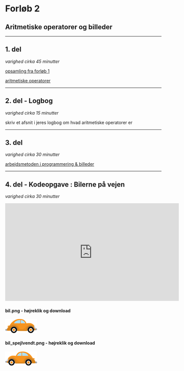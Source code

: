 # Forløb 2
## Aritmetiske operatorer og billeder

----------------------------------------------------------------------------------
## 1. del
*varighed cirka 45 minutter*

[opsamling fra forløb 1](../forlob1_intro/forlob1_opsamling.md)

[aritmetiske operatorer](aritmetiske_operatorer.md)

----------------------------------------------------------------------------------

## 2. del - Logbog
*varighed cirka 15 minutter*

skriv et afsnit i jeres logbog om hvad aritmetiske operatorer er

----------------------------------------------------------------------------------
## 3. del
*varighed cirka 30 minutter*

[arbejdsmetoden i programmering & billeder](arbejdsmetode_og_billeder.md)



----------------------------------------------------------------------------------

## 4. del - Kodeopgave : Bilerne på vejen ##
*varighed cirka 30 minutter*

<iframe width="560" height="315" src="https://www.youtube.com/embed/klF1Ciz9fv4" title="YouTube video player" frameborder="0" allow="accelerometer; autoplay; clipboard-write; encrypted-media; gyroscope; picture-in-picture" allowfullscreen></iframe>

#### bil.png - højreklik og download
![bil.png](biler_billeder/bil.png)

#### bil_spejlvendt.png - højreklik og download
![bil_spejlvendt.png](biler_billeder/bil_spejlvendt.png)
